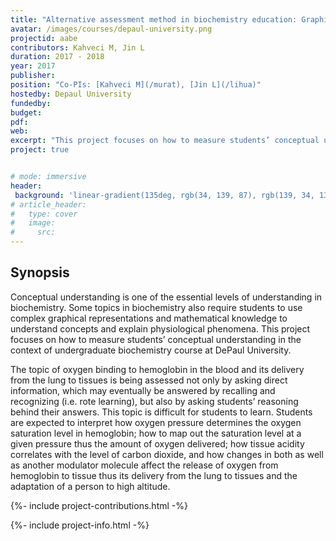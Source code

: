 ```yaml
---
title: "Alternative assessment method in biochemistry education: Graphical representation of oxygen binding and delivery"
avatar: /images/courses/depaul-university.png
projectid: aabe
contributors: Kahveci M, Jin L
duration: 2017 - 2018
year: 2017
publisher:
position: "Co-PIs: [Kahveci M](/murat), [Jin L](/lihua)"
hostedby: Depaul University
fundedby:
budget:
pdf:
web:
excerpt: "This project focuses on how to measure students’ conceptual understanding in the context of undergraduate biochemistry course at DePaul University."
project: true


# mode: immersive
header:
 background: 'linear-gradient(135deg, rgb(34, 139, 87), rgb(139, 34, 139))' 
# article_header:
#   type: cover
#   image:
#     src: 
---
```


## Synopsis

Conceptual understanding is one of the essential levels of understanding in biochemistry. Some topics in biochemistry also require students to use complex graphical representations and mathematical knowledge to understand concepts and explain physiological phenomena. This project focuses on how to measure students’ conceptual understanding in the context of undergraduate biochemistry course at DePaul University.

The topic of oxygen binding to hemoglobin in the blood and its delivery from the lung to tissues is being assessed not only by asking direct information, which may eventually be answered by recalling and recognizing (i.e. rote learning), but also by asking students’ reasoning behind their answers. This topic is difficult for students to learn. Students are expected to interpret how oxygen pressure determines the oxygen saturation level in hemoglobin; how to map out the saturation level at a given pressure thus the amount of oxygen delivered; how tissue acidity correlates with the level of carbon dioxide, and how changes in both as well as another modulator molecule affect the release of oxygen from hemoglobin to tissue thus its delivery from the lung to tissues and the adaptation of a person to high altitude.

{%- include project-contributions.html -%}

{%- include project-info.html -%}